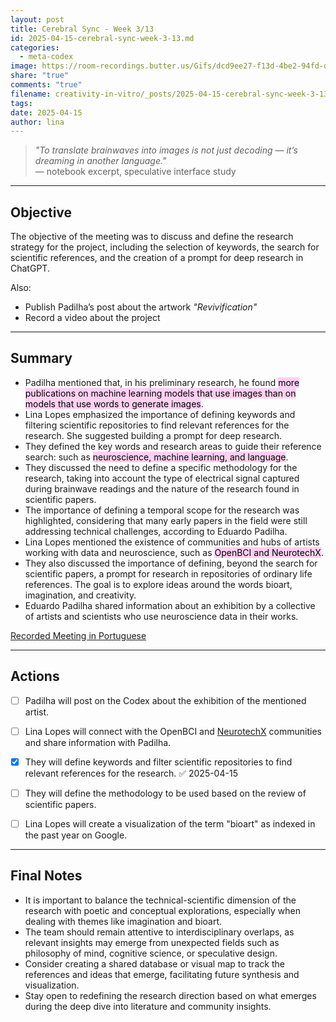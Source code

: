```yaml
---
layout: post
title: Cerebral Sync - Week 3/13
id: 2025-04-15-cerebral-sync-week-3-13.md
categories:
  - meta-codex
image: https://room-recordings.butter.us/Gifs/dcd9ee27-f13d-4be2-94fd-df92b7fd5378/output_0.gif
share: "true"
comments: "true"
filename: creativity-in-vitro/_posts/2025-04-15-cerebral-sync-week-3-13.md
tags: 
date: 2025-04-15
author: lina
---
```

> _"To translate brainwaves into images is not just decoding — it’s dreaming in another language."_  
 — notebook excerpt, speculative interface study

---
## Objective

The objective of the meeting was to discuss and define the research strategy for the project, including the selection of keywords, the search for scientific references, and the creation of a prompt for deep research in ChatGPT.

Also:
- Publish Padilha’s post about the artwork _"Revivification"_
- Record a video about the project

---
## Summary

- Padilha mentioned that, in his preliminary research, he found <mark style="background: #FFB8EBA6;">more publications on machine learning models that use images than on models that use words to generate images</mark>.  
- Lina Lopes emphasized the importance of defining keywords and filtering scientific repositories to find relevant references for the research. She suggested building a prompt for deep research.  
- They defined the key words and research areas to guide their reference search: such as <mark style="background: #FFB8EBA6;">neuroscience, machine learning, and language</mark>.  
- They discussed the need to define a specific methodology for the research, taking into account the type of electrical signal captured during brainwave readings and the nature of the research found in scientific papers.  
- The importance of defining a temporal scope for the research was highlighted, considering that many early papers in the field were still addressing technical challenges, according to Eduardo Padilha. 
- Lina Lopes mentioned the existence of communities and hubs of artists working with data and neuroscience, such as <mark style="background: #FFB8EBA6;">OpenBCI and NeurotechX</mark>.  
- They also discussed the importance of defining, beyond the search for scientific papers, a prompt for research in repositories of ordinary life references. The goal is to explore ideas around the words bioart, imagination, and creativity.  
- Eduardo Padilha shared information about an exhibition by a collective of artists and scientists who use neuroscience data in their works.

[Recorded Meeting in Portuguese](https://share.butter.us/recap/a7fae719-f7cf-4cae-9311-583c588a3513)

---
## Actions

- [ ] Padilha will post on the Codex about the exhibition of the mentioned artist. 
- [ ] Lina Lopes will connect with the OpenBCI and [NeurotechX](https://neurotechx.com/chapter/1529/) communities and share information with Padilha.  
- [x] They will define keywords and filter scientific repositories to find relevant references for the research. ✅ 2025-04-15
- [ ] They will define the methodology to be used based on the review of scientific papers.  
- [ ] Lina Lopes will create a visualization of the term "bioart" as indexed in the past year on Google.


---
## Final Notes

- It is important to balance the technical-scientific dimension of the research with poetic and conceptual explorations, especially when dealing with themes like imagination and bioart.  
- The team should remain attentive to interdisciplinary overlaps, as relevant insights may emerge from unexpected fields such as philosophy of mind, cognitive science, or speculative design.  
- Consider creating a shared database or visual map to track the references and ideas that emerge, facilitating future synthesis and visualization.  
- Stay open to redefining the research direction based on what emerges during the deep dive into literature and community insights.


